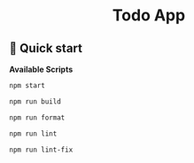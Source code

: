 <h1 align="center">
  Todo App
</h1>

## 🚀 Quick start

**Available Scripts**

```bash
npm start
```

```bash
npm run build
```

```bash
npm run format
```

```bash
npm run lint
```

```bash
npm run lint-fix
```
